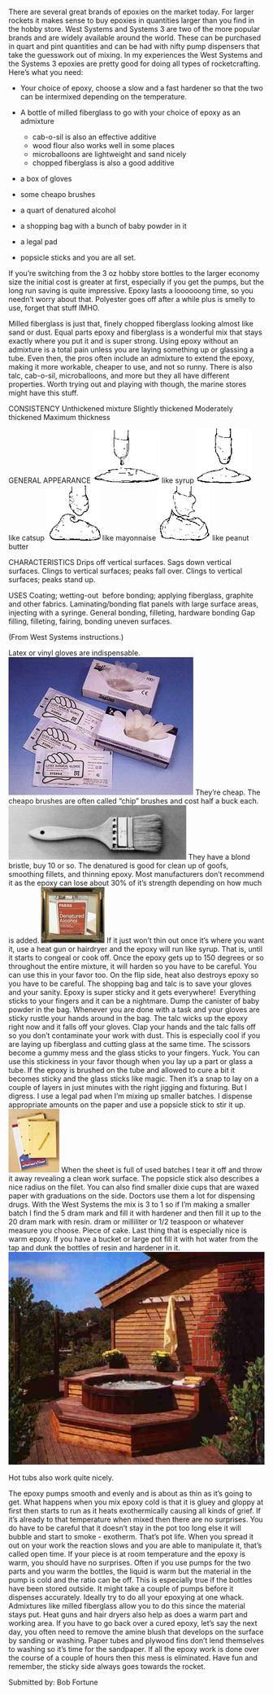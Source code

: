 There are several great brands of epoxies on the market today. For larger rockets it makes sense to buy epoxies in quantities larger than you find in the hobby store. West Systems and Systems 3 are two of the more popular brands and are widely available around the world. These can be purchased in quart and pint quantities and can be had with nifty pump dispensers that take the guesswork out of mixing. In my experiences the West Systems and the Systems 3 epoxies are pretty good for doing all types of rocketcrafting. Here’s what you need:

- Your choice of epoxy, choose a slow and a fast hardener so that the two can be intermixed depending on the temperature.
- A bottle of milled fiberglass to go with your choice of epoxy as an admixture

  - cab-o-sil is also an effective additive
  - wood flour also works well in some places
  - microballoons are lightweight and sand nicely
  - chopped fiberglass is also a good additive
- a box of gloves
- some cheapo brushes
- a quart of denatured alcohol
- a shopping bag with a bunch of baby powder in it
- a legal pad
- popsicle sticks and you are all set.

If you’re switching from the 3 oz hobby store bottles to the larger economy size the initial cost is greater at first, especially if you get the pumps, but the long run saving is quite impressive. Epoxy lasts a loooooong time, so you needn’t worry about that. Polyester goes off after a while plus is smelly to use, forget that stuff IMHO.

Milled fiberglass is just that, finely chopped fiberglass looking almost like sand or dust. Equal parts epoxy and fiberglass is a wonderful mix that stays exactly where you put it and is super strong. Using epoxy without an admixture is a total pain unless you are laying something up or glassing a tube. Even then, the pros often include an admixture to extend the epoxy, making it more workable, cheaper to use, and not so runny. There is also talc, cab-o-sil, microballoons, and more but they all have different properties. Worth trying out and playing with though, the marine stores might have this stuff.

CONSISTENCY Unthickened mixture Slightly thickened Moderately thickened Maximum thickness

GENERAL APPEARANCE ![](/images/epoxyprimer_syrup.gif) like syrup ![](/images/epoxyprimer_catsup.gif) like catsup ![](/images/epoxyprimer_mayo.gif) like mayonnaise ![](/images/epoxyprimer_peanut.gif) like peanut butter

CHARACTERISTICS Drips off vertical surfaces. Sags down vertical surfaces. Clings to vertical surfaces; peaks fall over. Clings to vertical surfaces; peaks stand up.

USES Coating; wetting-out&nbsp; before bonding; applying fiberglass, graphite and other fabrics. Laminating/bonding flat panels with large surface areas, injecting with a syringe. General bonding, filleting, hardware bonding Gap filling, filleting, fairing, bonding uneven surfaces.

(From West Systems instructions.)

Latex or vinyl gloves are indispensable. ![](/images/epoxyprimer_gloves.jpg) They’re cheap. The cheapo brushes are often called “chip” brushes and cost half a buck each. ![](/images/epoxyprimer_chipp.gif) They have a blond bristle, buy 10 or so. The denatured is good for clean up of goofs, smoothing fillets, and thinning epoxy. Most manufacturers don’t recommend it as the epoxy can lose about 30% of it’s strength depending on how much is added. ![](/images/epoxyprimer_fdenatured.jpg) If it just won’t thin out once it’s where you want it, use a heat gun or hairdryer and the epoxy will run like syrup. That is, until it starts to congeal or cook off. Once the epoxy gets up to 150 degrees or so throughout the entire mixture, it will harden so you have to be careful. You can use this in your favor too. On the flip side, heat also destroys epoxy so you have to be careful. The shopping bag and talc is to save your gloves and your sanity. Epoxy is super sticky and it gets everywhere!&nbsp; Everything sticks to your fingers and it can be a nightmare. Dump the canister of baby powder in the bag. Whenever you are done with a task and your gloves are sticky rustle your hands around in the bag. The talc wicks up the epoxy right now and it falls off your gloves. Clap your hands and the talc falls off so you don’t contaminate your work with dust. This is especially cool if you are laying up fiberglass and cutting glass at the same time. The scissors become a gummy mess and the glass sticks to your fingers. Yuck. You can use this stickiness in your favor though when you lay up a part or glass a tube. If the epoxy is brushed on the tube and allowed to cure a bit it becomes sticky and the glass sticks like magic. Then it’s a snap to lay on a couple of layers in just minutes with the right jigging and fixturing. But I digress. I use a legal pad when I’m mixing up smaller batches. I dispense appropriate amounts on the paper and use a popsicle stick to stir it up. ![](/images/epoxyprimer_legalpad.jpg) When the sheet is full of used batches I tear it off and throw it away revealing a clean work surface. The popsicle stick also describes a nice radius on the filet. You can also find smaller dixie cups that are waxed paper with graduations on the side. Doctors use them a lot for dispensing drugs. With the West Systems the mix is 3 to 1 so if I’m making a smaller batch I find the 5 dram mark and fill it with hardener and then fill it up to the 20 dram mark with resin. dram or milliliter or 1/2 teaspoon or whatever measure you choose. Piece of cake. Last thing that is especially nice is warm epoxy. If you have a bucket or large pot fill it with hot water from the tap and dunk the bottles of resin and hardener in it. ![](/images/epoxyprimer_hottub.jpg)

Hot tubs also work quite nicely.

The epoxy pumps smooth and evenly and is about as thin as it’s going to get. What happens when you mix epoxy cold is that it is gluey and gloppy at first then starts to run as it heats exothermically causing all kinds of grief. If it’s already to that temperature when mixed then there are no surprises. You do have to be careful that it doesn’t stay in the pot too long else it will bubble and start to smoke - exotherm. That’s pot life. When you spread it out on your work the reaction slows and you are able to manipulate it, that’s called open time. If your piece is at room temperature and the epoxy is warm, you should have no surprises. Often if you use pumps for the two parts and you warm the bottles, the liquid is warm but the material in the pump is cold and the ratio can be off. This is especially true if the bottles have been stored outside. It might take a couple of pumps before it dispenses accurately. Ideally try to do all your epoxying at one whack. Admixtures like milled fiberglass allow you to do this since the material stays put. Heat guns and hair dryers also help as does a warm part and working area. If you have to go back over a cured epoxy, let’s say the next day, you often need to remove the amine blush that develops on the surface by sanding or washing. Paper tubes and plywood fins don’t lend themselves to washing so it’s time for the sandpaper. If all the epoxy work is done over the course of a couple of hours then this mess is eliminated. Have fun and remember, the sticky side always goes towards the rocket.

Submitted by: Bob Fortune

